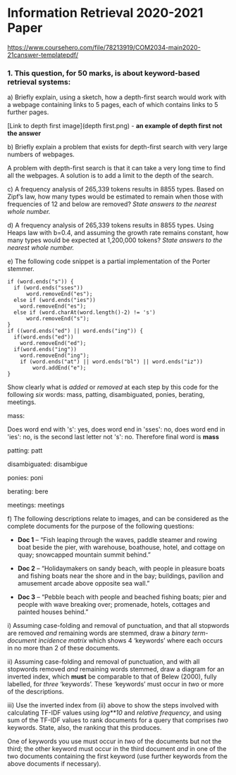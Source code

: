 # Information Retrieval 2020-2021 Paper



https://www.coursehero.com/file/78213919/COM2034-main2020-21canswer-templatepdf/



### 1. This question, for 50 marks, is about keyword-based retrieval systems:



a) Briefly explain, using a sketch, how a depth-first search would work with a webpage containing links to 5 pages, each of which contains links to 5 further pages.



[Link to depth first image](depth first.png) - **an example of depth first not the answer**

b) Briefly explain a problem that exists for depth-first search with very large numbers of webpages.



A problem with depth-first search is that it can take a very long time to find all the webpages. A solution is to add a limit to the depth of the search.

c) A frequency analysis of 265,339 tokens results in 8855 types. Based on Zipf’s law, how many types would be estimated to remain when those with frequencies of 12 and below are removed? *State answers to the nearest whole number.*



d) A frequency analysis of 265,339 tokens results in 8855 types. Using Heaps law with b=0.4, and assuming the growth rate remains constant, how many types would be expected at 1,200,000 tokens? *State answers to the nearest whole number.*



e) The following code snippet is a partial implementation of the Porter stemmer.

```
if (word.ends("s")) {
  if (word.ends("sses"))
      word.removeEnd("es");
  else if (word.ends("ies"))
    word.removeEnd("es");
  else if (word.charAt(word.length()-2) != 's')
      word.removeEnd("s");
}
if ((word.ends("ed") || word.ends("ing")) {
  if(word.ends("ed"))
  	word.removeEnd("ed");
  if(word.ends("ing"))
  	word.removeEnd("ing");
	if (word.ends("at") || word.ends("bl") || word.ends("iz")) 
		word.addEnd("e");
}
```

Show clearly what is *added* or *removed* at each step by this code for the following *six* words: mass, patting, disambiguated, ponies, berating, meetings.

mass: 

Does word end with 's': yes, does word end in 'sses': no, does word end in 'ies': no, is the second last letter not 's': no. Therefore final word is **mass**

patting: patt

disambiguated: disambigue

ponies: poni

berating: bere

meetings: meetings



f) The following descriptions relate to images, and can be considered as the complete documents for the purpose of the following questions:



- **Doc 1** – “Fish leaping through the waves, paddle steamer and rowing boat beside the pier, with warehouse, boathouse, hotel, and cottage on quay; snowcapped mountain summit behind.”

- **Doc 2** – “Holidaymakers on sandy beach, with people in pleasure boats and fishing boats near the shore and in the bay; buildings, pavilion and amusement arcade above opposite sea wall.”

- **Doc 3** – “Pebble beach with people and beached fishing boats; pier and people with wave breaking over; promenade, hotels, cottages and painted houses behind.”



i) Assuming case-folding and removal of punctuation, and that all stopwords are removed *and* remaining words are stemmed, draw a *binary term- document incidence matrix* which shows 4 ‘keywords’ where each occurs in no more than 2 of these documents.



ii) Assuming case-folding and removal of punctuation, and with all stopwords removed *and* remaining words stemmed, draw a diagram for an inverted index, which **must** be comparable to that of Belew (2000), fully labelled, for *three* ‘keywords’. These ‘keywords’ must occur in *two* or more of the descriptions.



iii) Use the inverted index from (ii) above to show the steps involved with calculating TF-IDF values using *log**10* and *relative frequency*, and using sum of the TF-IDF values to rank documents for a query that comprises *two* keywords. State, also, the ranking that this produces.

One of keywords you use must occur in *two* of the documents but not the third; the other keyword must occur in the third document *and* in one of the two documents containing the first keyword (use further keywords from the above documents if necessary).

